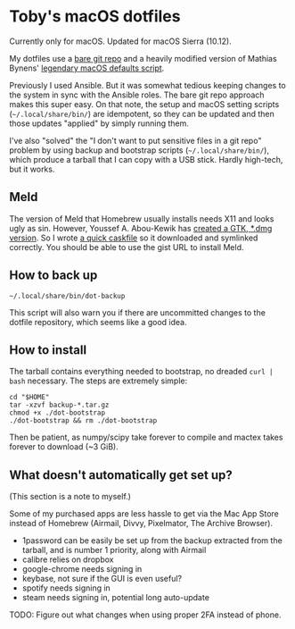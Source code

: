 Toby's macOS dotfiles
=====================

Currently only for macOS. Updated for macOS Sierra (10.12).

My dotfiles use a [bare git repo](https://developer.atlassian.com/blog/2016/02/best-way-to-store-dotfiles-git-bare-repo/)
and a heavily modified version of Mathias Bynens' [legendary macOS defaults script](https://github.com/mathiasbynens/dotfiles/blob/master/.macos).

Previously I used Ansible. But it was somewhat tedious keeping changes to the
system in sync with the Ansible roles. The bare git repo approach makes this
super easy. On that note, the setup and macOS setting scripts
(`~/.local/share/bin/`) are idempotent, so they can be updated and then those
updates "applied" by simply running them.

I've also "solved" the "I don't want to put sensitive files in a git repo"
problem by using backup and bootstrap scripts (`~/.local/share/bin/`), which
produce a tarball that I can copy with a USB stick. Hardly high-tech, but it
works.

## Meld

The version of Meld that Homebrew usually installs needs X11 and looks ugly as
sin. However, Youssef A. Abou-Kewik has [created a GTK, *.dmg version](https://github.com/yousseb/meld).
So I wrote [a quick caskfile](https://gist.github.com/tobywf/f731a9aa9ebaec47bb098af9d90cb8b5)
so it downloaded and symlinked correctly. You should be able to use the gist
URL to install Meld.

## How to back up

```
~/.local/share/bin/dot-backup
```

This script will also warn you if there are uncommitted changes to the dotfile
repository, which seems like a good idea.

## How to install

The tarball contains everything needed to bootstrap, no dreaded `curl | bash`
necessary. The steps are extremely simple:

```
cd "$HOME"
tar -xzvf backup-*.tar.gz
chmod +x ./dot-bootstrap
./dot-bootstrap && rm ./dot-bootstrap
```

Then be patient, as numpy/scipy take forever to compile and mactex takes
forever to download (~3 GiB).

## What doesn't automatically get set up?

(This section is a note to myself.)

Some of my purchased apps are less hassle to get via the Mac App Store instead
of Homebrew (Airmail, Divvy, Pixelmator, The Archive Browser).

* 1password can be easily be set up from the backup extracted from the tarball,
  and is number 1 priority, along with Airmail
* calibre relies on dropbox
* google-chrome needs signing in
* keybase, not sure if the GUI is even useful?
* spotify needs signing in
* steam needs signing in, potential long auto-update

TODO: Figure out what changes when using proper 2FA instead of phone.
